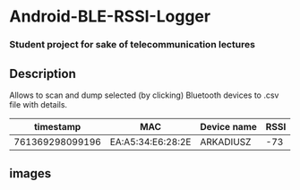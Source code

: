 # Android-BLE-RSSI-Logger
### Student project for sake of telecommunication lectures

## Description
Allows to scan and dump selected (by clicking) Bluetooth devices to .csv file with details.

timestamp | MAC | Device name | RSSI
------------ | ------------- | ------------- | -------------
761369298099196 | EA:A5:34:E6:28:2E | ARKADIUSZ | -73

## images
[](images/1.jpg)
[](images/2.jpg)
[](images/3.jpg)
[](images/4.jpg)
[](images/5.jpg)


